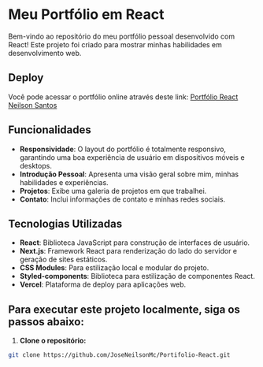 # Meu Portfólio em React

Bem-vindo ao repositório do meu portfólio pessoal desenvolvido com React! Este projeto foi criado para mostrar minhas habilidades em desenvolvimento web.

## Deploy

Você pode acessar o portfólio online através deste link:
[Portfólio React Neilson Santos](https://my-hello-world-black.vercel.app/)

## Funcionalidades

- **Responsividade**: O layout do portfólio é totalmente responsivo, garantindo uma boa experiência de usuário em dispositivos móveis e desktops.
- **Introdução Pessoal**: Apresenta uma visão geral sobre mim, minhas habilidades e experiências.
- **Projetos**: Exibe uma galeria de projetos em que trabalhei.
- **Contato**: Inclui informações de contato e minhas redes sociais.

## Tecnologias Utilizadas

- **React**: Biblioteca JavaScript para construção de interfaces de usuário.
- **Next.js**: Framework React para renderização do lado do servidor e geração de sites estáticos.
- **CSS Modules**: Para estilização local e modular do projeto.
- **Styled-components**: Biblioteca para estilização de componentes React.
- **Vercel**: Plataforma de deploy para aplicações web.

## Para executar este projeto localmente, siga os passos abaixo:

1. **Clone o repositório:**

```bash
git clone https://github.com/JoseNeilsonMc/Portifolio-React.git
